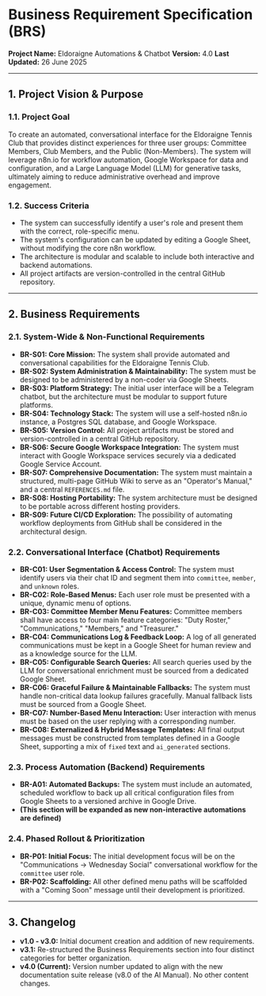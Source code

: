 # Business Requirement Specification (BRS)

**Project Name:** Eldoraigne Automations & Chatbot
**Version:** 4.0
**Last Updated:** 26 June 2025

---

## 1. Project Vision & Purpose

### 1.1. Project Goal
To create an automated, conversational interface for the Eldoraigne Tennis Club that provides distinct experiences for three user groups: Committee Members, Club Members, and the Public (Non-Members). The system will leverage n8n.io for workflow automation, Google Workspace for data and configuration, and a Large Language Model (LLM) for generative tasks, ultimately aiming to reduce administrative overhead and improve engagement.

### 1.2. Success Criteria
- The system can successfully identify a user's role and present them with the correct, role-specific menu.
- The system's configuration can be updated by editing a Google Sheet, without modifying the core n8n workflow.
- The architecture is modular and scalable to include both interactive and backend automations.
- All project artifacts are version-controlled in the central GitHub repository.

---

## 2. Business Requirements

### 2.1. System-Wide & Non-Functional Requirements
- **BR-S01: Core Mission:** The system shall provide automated and conversational capabilities for the Eldoraigne Tennis Club.
- **BR-S02: System Administration & Maintainability:** The system must be designed to be administered by a non-coder via Google Sheets.
- **BR-S03: Platform Strategy:** The initial user interface will be a Telegram chatbot, but the architecture must be modular to support future platforms.
- **BR-S04: Technology Stack:** The system will use a self-hosted n8n.io instance, a Postgres SQL database, and Google Workspace.
- **BR-S05: Version Control:** All project artifacts must be stored and version-controlled in a central GitHub repository.
- **BR-S06: Secure Google Workspace Integration:** The system must interact with Google Workspace services securely via a dedicated Google Service Account.
- **BR-S07: Comprehensive Documentation:** The system must maintain a structured, multi-page GitHub Wiki to serve as an "Operator's Manual," and a central `REFERENCES.md` file.
- **BR-S08: Hosting Portability:** The system architecture must be designed to be portable across different hosting providers.
- **BR-S09: Future CI/CD Exploration:** The possibility of automating workflow deployments from GitHub shall be considered in the architectural design.

### 2.2. Conversational Interface (Chatbot) Requirements
- **BR-C01: User Segmentation & Access Control:** The system must identify users via their chat ID and segment them into `committee`, `member`, and `unknown` roles.
- **BR-C02: Role-Based Menus:** Each user role must be presented with a unique, dynamic menu of options.
- **BR-C03: Committee Member Menu Features:** Committee members shall have access to four main feature categories: "Duty Roster," "Communications," "Members," and "Treasurer."
- **BR-C04: Communications Log & Feedback Loop:** A log of all generated communications must be kept in a Google Sheet for human review and as a knowledge source for the LLM.
- **BR-C05: Configurable Search Queries:** All search queries used by the LLM for conversational enrichment must be sourced from a dedicated Google Sheet.
- **BR-C06: Graceful Failure & Maintainable Fallbacks:** The system must handle non-critical data lookup failures gracefully. Manual fallback lists must be sourced from a Google Sheet.
- **BR-C07: Number-Based Menu Interaction:** User interaction with menus must be based on the user replying with a corresponding number.
- **BR-C08: Externalized & Hybrid Message Templates:** All final output messages must be constructed from templates defined in a Google Sheet, supporting a mix of `fixed` text and `ai_generated` sections.

### 2.3. Process Automation (Backend) Requirements
- **BR-A01: Automated Backups:** The system must include an automated, scheduled workflow to back up all critical configuration files from Google Sheets to a versioned archive in Google Drive.
- **(This section will be expanded as new non-interactive automations are defined)**

### 2.4. Phased Rollout & Prioritization
- **BR-P01: Initial Focus:** The initial development focus will be on the "Communications -> Wednesday Social" conversational workflow for the `committee` user role.
- **BR-P02: Scaffolding:** All other defined menu paths will be scaffolded with a "Coming Soon" message until their development is prioritized.

---

## 3. Changelog
- **v1.0 - v3.0:** Initial document creation and addition of new requirements.
- **v3.1:** Re-structured the Business Requirements section into four distinct categories for better organization.
- **v4.0 (Current):** Version number updated to align with the new documentation suite release (v8.0 of the AI Manual). No other content changes.

